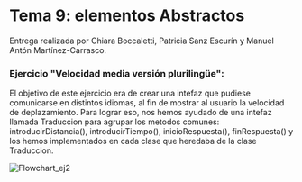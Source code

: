 # Tema 9: elementos Abstractos
Entrega realizada por Chiara Boccaletti, Patricia Sanz Escurín y Manuel Antón Martínez-Carrasco.

### Ejercicio "Velocidad media versión plurilingüe":
El objetivo de este ejercicio era de crear una intefaz que pudiese comunicarse en distintos idiomas, al fin de mostrar al usuario la velocidad de deplazamiento. Para lograr eso, nos hemos ayudado de una intefaz llamada Traduccion para agrupar los metodos comunes: introducirDistancia(), introducirTiempo(), inicioRespuesta(), finRespuesta() y los hemos implementados en cada clase que heredaba de la clase Traduccion.

![Flowchart_ej2](https://user-images.githubusercontent.com/58274468/160654938-75ae0879-ad3e-4127-aa64-d27e42da98b9.png)
